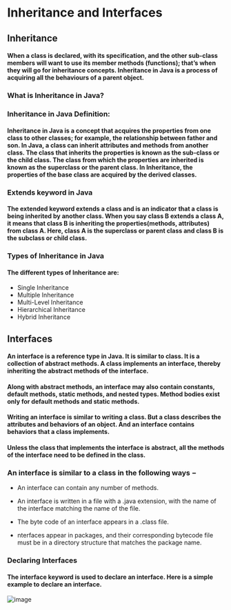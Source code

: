# Inheritance and Interfaces

## Inheritance 

#### When a class is declared, with its specification, and the other sub-class members will want to use its member methods (functions); that’s when they will go for inheritance concepts. Inheritance in Java is a process of acquiring all the behaviours of a parent object.
### What is Inheritance in Java?
### Inheritance in Java Definition:
#### Inheritance in Java is a concept that acquires the properties from one class to other classes; for example, the relationship between father and son. In Java, a class can inherit attributes and methods from another class. The class that inherits the properties is known as the sub-class or the child class. The class from which the properties are inherited is known as the superclass or the parent class. In Inheritance, the properties of the base class are acquired by the derived classes.

### Extends keyword in Java
#### The extended keyword extends a class and is an indicator that a class is being inherited by another class. When you say class B extends a class A, it means that class B is inheriting the properties(methods, attributes) from class A. Here, class A is the superclass or parent class and class B is the subclass or child class.

### Types of Inheritance in Java
#### The different types of Inheritance are:

- Single Inheritance
- Multiple Inheritance
- Multi-Level Inheritance
- Hierarchical Inheritance
- Hybrid Inheritance



## Interfaces

#### An interface is a reference type in Java. It is similar to class. It is a collection of abstract methods. A class implements an interface, thereby inheriting the abstract methods of the interface.

#### Along with abstract methods, an interface may also contain constants, default methods, static methods, and nested types. Method bodies exist only for default methods and static methods.

#### Writing an interface is similar to writing a class. But a class describes the attributes and behaviors of an object. And an interface contains behaviors that a class implements.

#### Unless the class that implements the interface is abstract, all the methods of the interface need to be defined in the class.

### An interface is similar to a class in the following ways −

- An interface can contain any number of methods.

- An interface is written in a file with a .java extension, with the name of the interface matching the name of the file.

- The byte code of an interface appears in a .class file.

- nterfaces appear in packages, and their corresponding bytecode file must be in a directory structure that matches the package name.

### Declaring Interfaces
#### The interface keyword is used to declare an interface. Here is a simple example to declare an interface.
![image](https://user-images.githubusercontent.com/97638932/156459028-3f77640b-a908-425f-b455-34cbc03e66c2.png)
